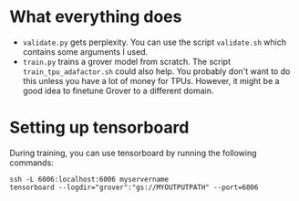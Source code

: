# What everything does

- `validate.py` gets perplexity. You can use the script `validate.sh` which contains some arguments I used.
- `train.py` trains a grover model from scratch. The script `train_tpu_adafactor.sh` could also help. You probably don't want to do this unless you have a lot of money for TPUs. However, it might be a good idea to finetune Grover to a different domain.

# Setting up tensorboard

During training, you can use tensorboard by running the following commands:

```
ssh -L 6006:localhost:6006 myservername
tensorboard --logdir="grover":"gs://MYOUTPUTPATH" --port=6006
```
